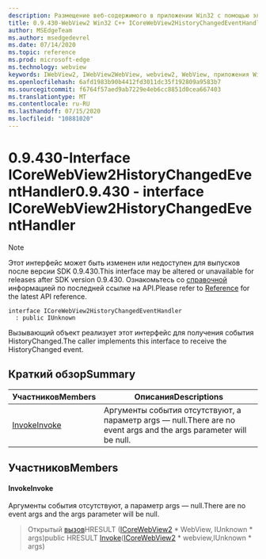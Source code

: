 ```yaml
---
description: Размещение веб-содержимого в приложении Win32 с помощью элемента управления Microsoft Edge WebView2
title: 0.9.430-WebView2 Win32 C++ ICoreWebView2HistoryChangedEventHandler
author: MSEdgeTeam
ms.author: msedgedevrel
ms.date: 07/14/2020
ms.topic: reference
ms.prod: microsoft-edge
ms.technology: webview
keywords: IWebView2, IWebView2WebView, webview2, WebView, приложения Win32, Win32, EDGE, ICoreWebView2, ICoreWebView2Host, элемент управления "веб-браузер", HTML Edge
ms.openlocfilehash: 6afd1983b90b4412fd3011dc35f192809a9583b7
ms.sourcegitcommit: f6764f57aed9ab7229e4eb6cc8851d0cea667403
ms.translationtype: MT
ms.contentlocale: ru-RU
ms.lasthandoff: 07/15/2020
ms.locfileid: "10881020"
---
```

# <span data-ttu-id="55496-104">0.9.430-Interface ICoreWebView2HistoryChangedEventHandler</span><span class="sxs-lookup"><span data-stu-id="55496-104">0.9.430 - interface ICoreWebView2HistoryChangedEventHandler</span></span> 

> [!NOTE]
> <span data-ttu-id="55496-105">Этот интерфейс может быть изменен или недоступен для выпусков после версии SDK 0.9.430.</span><span class="sxs-lookup"><span data-stu-id="55496-105">This interface may be altered or unavailable for releases after SDK version 0.9.430.</span></span> <span data-ttu-id="55496-106">Ознакомьтесь со [справочной](../../../webview2-api-reference.md) информацией по последней ссылке на API.</span><span class="sxs-lookup"><span data-stu-id="55496-106">Please refer to [Reference](../../../webview2-api-reference.md) for the latest API reference.</span></span>

```
interface ICoreWebView2HistoryChangedEventHandler
  : public IUnknown
```

<span data-ttu-id="55496-107">Вызывающий объект реализует этот интерфейс для получения события HistoryChanged.</span><span class="sxs-lookup"><span data-stu-id="55496-107">The caller implements this interface to receive the HistoryChanged event.</span></span>

## <span data-ttu-id="55496-108">Краткий обзор</span><span class="sxs-lookup"><span data-stu-id="55496-108">Summary</span></span>

 <span data-ttu-id="55496-109">Участников</span><span class="sxs-lookup"><span data-stu-id="55496-109">Members</span></span>                        | <span data-ttu-id="55496-110">Описания</span><span class="sxs-lookup"><span data-stu-id="55496-110">Descriptions</span></span>
--------------------------------|---------------------------------------------
[<span data-ttu-id="55496-111">Invoke</span><span class="sxs-lookup"><span data-stu-id="55496-111">Invoke</span></span>](#invoke) | <span data-ttu-id="55496-112">Аргументы события отсутствуют, а параметр args — null.</span><span class="sxs-lookup"><span data-stu-id="55496-112">There are no event args and the args parameter will be null.</span></span>

## <span data-ttu-id="55496-113">Участников</span><span class="sxs-lookup"><span data-stu-id="55496-113">Members</span></span>

#### <span data-ttu-id="55496-114">Invoke</span><span class="sxs-lookup"><span data-stu-id="55496-114">Invoke</span></span> 

<span data-ttu-id="55496-115">Аргументы события отсутствуют, а параметр args — null.</span><span class="sxs-lookup"><span data-stu-id="55496-115">There are no event args and the args parameter will be null.</span></span>

> <span data-ttu-id="55496-116">Открытый [вызов](#invoke)HRESULT ([ICoreWebView2](ICoreWebView2.md) \* WebView, IUnknown \* args)</span><span class="sxs-lookup"><span data-stu-id="55496-116">public HRESULT [Invoke](#invoke)([ICoreWebView2](ICoreWebView2.md) \* webview,IUnknown \* args)</span></span>

